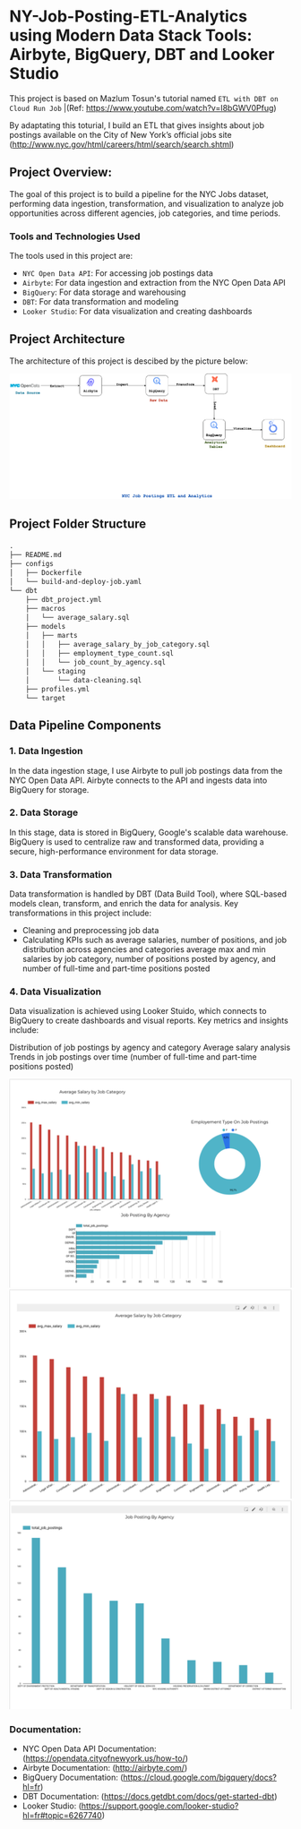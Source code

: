 # NY-Job-Posting-ETL-Analytics using Modern Data Stack Tools: Airbyte, BigQuery, DBT and Looker Studio
This project is based on Mazlum Tosun's tutorial named `ETL with DBT on Cloud Run Job` |(Ref: https://www.youtube.com/watch?v=I8bGWV0Pfug) 

By adaptating this toturial, I build an ETL that gives insights about job postings available on the City of New York’s official jobs site (http://www.nyc.gov/html/careers/html/search/search.shtml)


## Project Overview:
The goal of this project is to build a pipeline for the NYC Jobs dataset, performing data ingestion, transformation, and visualization to analyze job opportunities across different agencies, job categories, and time periods.

### Tools and Technologies Used
The tools used in this project are:
- `NYC Open Data API`: For accessing job postings data
- `Airbyte`:  For data ingestion and extraction from the NYC Open Data API
- `BigQuery`: For data storage and warehousing
- `DBT`: For data transformation and modeling
- `Looker Studio`: For data visualization and creating dashboards


## Project Architecture
The architecture of this project is descibed by the picture below:

![Architecture Diagram](screenshots/NYC-Jobs-Pipeline.drawio.png)

## Project Folder Structure
```plaintext
.
├── README.md
├── configs
│   ├── Dockerfile
│   └── build-and-deploy-job.yaml
└── dbt
    ├── dbt_project.yml
    ├── macros
    │   └── average_salary.sql
    ├── models
    │   ├── marts
    │   │   ├── average_salary_by_job_category.sql
    │   │   ├── employment_type_count.sql
    │   │   └── job_count_by_agency.sql
    │   └── staging
    │       └── data-cleaning.sql
    ├── profiles.yml
    └── target
```
## Data Pipeline Components
### 1. Data Ingestion 
In the data ingestion stage, I use Airbyte to pull job postings data from the NYC Open Data API. Airbyte connects to the API and ingests data into BigQuery for storage.

### 2. Data Storage
In this stage, data is stored in BigQuery, Google's scalable data warehouse. BigQuery is used to centralize raw and transformed data, providing a secure, high-performance environment for data storage.

### 3. Data Transformation
Data transformation is handled by DBT (Data Build Tool), where SQL-based models clean, transform, and enrich the data for analysis. Key transformations in this project include:

- Cleaning and preprocessing job data
- Calculating KPIs such as average salaries, number of positions, and job distribution across agencies and categories
average max and min salaries by job category, number of positions posted by agency, and number of full-time and part-time positions posted

### 4. Data Visualization
Data visualization is achieved using Looker Stuido, which connects to BigQuery to create dashboards and visual reports. Key metrics and insights include:

Distribution of job postings by agency and category
Average salary analysis
Trends in job postings over time (number of full-time and part-time positions posted)


![Dashboards](screenshots/dashboard.png) 
![AVG-Salary-By-Job](screenshots/average-salary-by-job-category.png)
![JP-by-Agency](screenshots/job-posting-by-agency.png) 

### Documentation: 
- NYC Open Data API Documentation: (https://opendata.cityofnewyork.us/how-to/) 
- Airbyte Documentation: (http://airbyte.com/)
- BigQuery Documentation: (https://cloud.google.com/bigquery/docs?hl=fr)
- DBT Documentation: (https://docs.getdbt.com/docs/get-started-dbt)
- Looker Studio: (https://support.google.com/looker-studio?hl=fr#topic=6267740)

